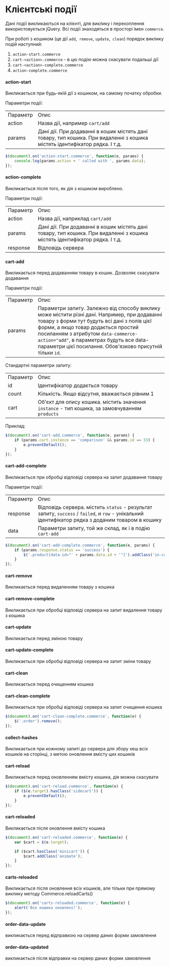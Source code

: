 # Клієнтські події

Дані події викликаються на клієнті, для виклику і перехоплення використовується jQuery. Всі події знаходяться в просторі імен `commerce`.

При роботі з кошиком (це дії `add`,` remove`, `update`,` clean`) порядок виклику подій наступний:

1. `action-start.commerce`
2. `cart-<action>.commerce` - в цю подію можна скасувати подальші дії
3. `cart-<action>-complete.commerce`
4. `action-complete.commerce`

#### action-start

Викликається при будь-якій дії з кошиком, на самому початку обробки.

Параметри події:

<table width="100%">
<tr><td>Параметр</td><td>Опис</td></tr>
<tr><td>action</td><td>Назва дії, например <code>cart/add</code></td></tr>
<tr><td>params</td><td>Дані дії. При додаванні в кошик містять дані товару, тип кошика. При видаленні з кошика містять ідентифікатор рядка. І т.д.</td></tr>
</table>

```js
$(document).on('action-start.commerce', function(e, params) {
    console.log(params.action + ' called with ', params.data);
});
```

#### action-complete

Викликається після того, як дія з кошиком вироблено.

Параметри події:

<table width="100%">
<tr><td>Параметр</td><td>Опис</td></tr>
<tr><td>action</td><td>Назва дії, наприклад <code>cart/add</code></td></tr>
<tr><td>params</td><td>Дані дії. При додаванні в кошик містять дані товару, тип кошика. При видаленні з кошика містять ідентифікатор рядка. І т.д.</td></tr>
<tr><td>response</td><td>Відповідь сервера</td></tr>
</table>

#### cart-add

Викликається перед додаванням товару в кошик. Дозволяє скасувати додавання

Параметри події:

<table width="100%">
<tr><td>Параметр</td><td>Опис</td></tr>
<tr><td>params</td><td>Параметри запиту. Залежно від способу виклику може містити різні дані. Например, при додаванні товару з форми тут будуть всі дані з полів цієї форми, а якщо товар додається простий посиланням з атрибутом <code>data-commerce-action="add"</code>, в параметрах будуть все data-параметри цієї посилання. Обов'язково присутній тільки <code>id</code>.</td></tr>
</table>

Стандартні параметри запиту:

<table width="100%">
<tr><td>Параметр</td><td>Опис</td></tr>
<tr><td>id</td><td>Ідентифікатор додається товару</td></tr>
<tr><td>count</td><td>Кількість. Якщо відсутня, вважається рівним 1</td></tr>
<tr><td>cart</td><td>Об'єкт для опису кошика. містить значення <code>instance</code> - тип кошика, за замовчуванням <code>products</code></td></tr>
</table>

Приклад:

```js
$(document).on('cart-add.commerce', function(e, params) {
    if (params.cart.instance == 'comparison' && params.id == 53) {
        e.preventDefault();
    }
});
```

#### cart-add-complete

Викликається при обробці відповіді сервера на запит додавання товару

Параметри події:

<table width="100%">
<tr><td>Параметр</td><td>Опис</td></tr>
<tr><td>response</td><td>Відповідь сервера. містить <code>status</code> - результат запиту, <code>success</code> / <code>failed</code>, и <code>row</code> - унікальний ідентифікатор рядка з доданим товаром в кошику</td></tr>
<tr><td>data</td><td>Параметри запиту, той же склад, як і в подію <code>cart-add</code></td></tr>
</table>

```js
$(document).on('cart-add-complete.commerce', function(e, params) {
    if (params.response.status == 'success') {
        $('.product[data-id="' + params.data.id + '"]').addClass('in-cart');
    }
});
```

#### cart-remove

Викликається перед видаленням товару з кошика

#### cart-remove-complete

Викликається при обробці відповіді сервера на запит видалення товару з кошика

#### cart-update

Викликається перед зміною товару

#### cart-update-complete

Викликається при обробці відповіді сервера на запит зміни товару

#### cart-clean

Викликається перед очищенням кошика

#### cart-clean-complete

Викликається при обробці відповіді сервера на запит очищення кошика

```js
$(document).on('cart-clean-complete.commerce', function(e) {
    $('.order').remove();
});
```

#### collect-hashes

Викликається при кожному запиті до сервера для збору хеш всіх кошиків на сторінці, з метою оновлення вмісту цих кошиків

#### cart-reload

Викликається перед оновленням вмісту кошика, дія можна скасувати

```js
$(document).on('cart-reload.commerce', function(e) {
    if ($(e.target).hasClass('sidecart')) {
        e.preventDefault();
    }
});
```

#### cart-reloaded

Викликається після оновлення вмісту кошика

```js
$(document).on('cart-reloaded.commerce', function(e) {
    var $cart = $(e.target);

    if ($cart.hasClass('minicart')) {
        $cart.addClass('animate');
    }
});
```

#### carts-reloaded

Викликається після оновлення всіх кошиків, але тільки при прямому виклику методу Commerce.reloadCarts()

```js
$(document).on('carts-reloaded.commerce', function(e) {
    alert('Все кошика оновлені!');
});
```

#### order-data-update

викликається перед відправкою на сервер даних форми замовлення

#### order-data-updated

викликається після відправки на сервер даних форми замовлення
